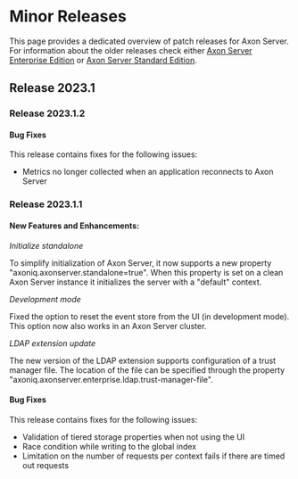 # Minor Releases

This page provides a dedicated overview of patch releases for Axon Server. For information about the
older releases check either [Axon Server Enterprise Edition](rn-asee-minor-releases.md) or [Axon Server Standard Edition](rn-asse-minor-releases.md).

## Release 2023.1

### Release 2023.1.2

#### Bug Fixes

This release contains fixes for the following issues:
- Metrics no longer collected when an application reconnects to Axon Server

### Release 2023.1.1

#### New Features and Enhancements:

_Initialize standalone_ 

To simplify initialization of Axon Server, it now supports a new property "axoniq.axonserver.standalone=true". When this property is set on a clean Axon Server instance it initializes the server with a "default" context.

_Development mode_

Fixed the option to reset the event store from the UI (in development mode). This option now also works in an
Axon Server cluster.

_LDAP extension update_

The new version of the LDAP extension supports configuration of a trust manager file. The location of the file
can be specified through the property "axoniq.axonserver.enterprise.ldap.trust-manager-file".

#### Bug Fixes

This release contains fixes for the following issues:
- Validation of tiered storage properties when not using the UI
- Race condition while writing to the global index
- Limitation on the number of requests per context fails if there are timed out requests

